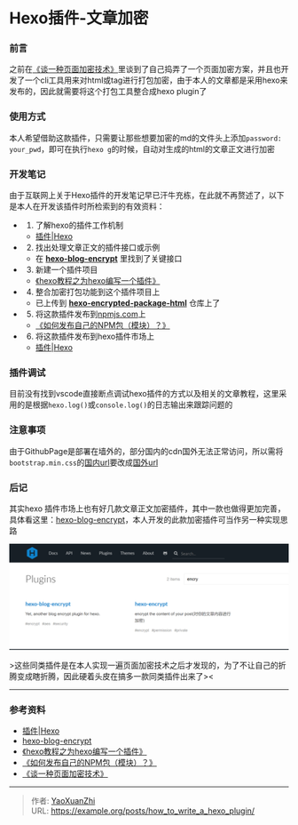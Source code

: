 # Hexo插件-文章加密


### 前言
之前在[《谈一种页面加密技术》](../a_way_of_html_encryption/)里谈到了自己捣弄了一个页面加密方案，并且也开发了一个cli工具用来对html或tag进行打包加密，由于本人的文章都是采用hexo来发布的，因此就需要将这个打包工具整合成hexo plugin了

### 使用方式
本人希望借助这款插件，只需要让那些想要加密的md的文件头上添加`password: your_pwd`，即可在执行`hexo g`的时候，自动对生成的html的文章正文进行加密

### 开发笔记
由于互联网上关于Hexo插件的开发笔记早已汗牛充栋，在此就不再赘述了，以下是本人在开发该插件时所检索到的有效资料：

 - 1. 了解hexo的插件工作机制
   - [插件|Hexo](https://hexo.io/zh-cn/docs/plugins.html)
 - 2. 找出处理文章正文的插件接口或示例
   - 在 **[hexo-blog-encrypt](https://github.com/D0n9X1n/hexo-blog-encrypt)** 里找到了关键接口
 - 3. 新建一个插件项目
   - [《hexo教程之为hexo编写一个插件》](http://www.sumoon.com/hexo/hexo-simple-plugin/)
 - 4. 整合加密打包功能到这个插件项目上
   - 已上传到 **[hexo-encrypted-package-html](https://hub.fastgit.org/yaoxuanzhi/hexo-encrypted-package-html)** 仓库上了
 - 5. 将这款插件发布到[npmjs.com](https://www.npmjs.com)上
   - [《如何发布自己的NPM包（模块）？》](https://zhuanlan.zhihu.com/p/44156668)
 - 6. 将这款插件发布到hexo插件市场上
   - [插件|Hexo](https://hexo.io/zh-cn/docs/plugins.html)

### 插件调试
目前没有找到vscode直接断点调试hexo插件的方式以及相关的文章教程，这里采用的是根据`hexo.log()`或`console.log()`的日志输出来跟踪问题的

### 注意事项
由于GithubPage是部署在墙外的，部分国内的cdn国外无法正常访问，所以需将`bootstrap.min.css`的[国内url](http://cdn.bootstrapmb.com/bootstrap/4.4.0/css/bootstrap.min.css)要改成[国外url](https://getbootstrap.com/docs/4.6/dist/css/bootstrap.min.css)

### 后记
其实hexo 插件市场上也有好几款文章正文加密插件，其中一款也做得更加完善，具体看这里：[hexo-blog-encrypt](https://github.com/D0n9X1n/hexo-blog-encrypt)，本人开发的此款加密插件可当作另一种实现思路

![](/assets/2021-03-25/1616647855692.png)

&gt;这些同类插件是在本人实现一遍页面加密技术之后才发现的，为了不让自己的折腾变成瞎折腾，因此硬着头皮在搞多一款同类插件出来了&gt;&lt;

---

### 参考资料
 - [插件|Hexo](https://hexo.io/zh-cn/docs/plugins.html)
 - [hexo-blog-encrypt](https://github.com/D0n9X1n/hexo-blog-encrypt)
 - [《hexo教程之为hexo编写一个插件》](http://www.sumoon.com/hexo/hexo-simple-plugin/)
 - [《如何发布自己的NPM包（模块）？》](https://zhuanlan.zhihu.com/p/44156668)
 - [《谈一种页面加密技术》](../a_way_of_html_encryption/)

---

> 作者: [YaoXuanZhi](https://github.com/YaoXuanZhi)  
> URL: https://example.org/posts/how_to_write_a_hexo_plugin/  

